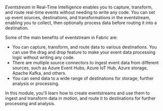 *Eventstream* in Real-Time Intelligence enables you to capture, transform, and route real-time events without needing to write any code. You can set up event sources, destinations, and transformations in the eventstream, enabling you to collect, then optionally process data before routing it into a destination.

Some of the main benefits of eventstream in Fabric are:

- You can capture, transform, and route data to various destinations. You can use the drag and drop feature to make your event data processing logic without writing any code.
- There are multiple source connectors to ingest event data from different sources, such as Azure Event Hubs, Azure IoT Hub, Azure storage, Apache Kafka, and others.
- You can send data to a wide range of destinations for storage, further analysis or processing. 

In this module, you'll learn how to create eventstreams and use them to ingest and transform data in motion, and route it to destinations for further processing and analysis.